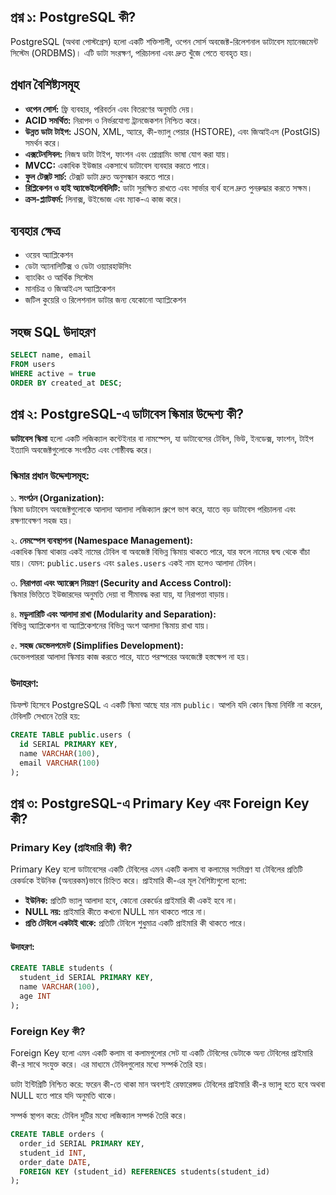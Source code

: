 
## প্রশ্ন ১: PostgreSQL কী?

PostgreSQL (অথবা পোস্টগ্রেস) হলো একটি শক্তিশালী, ওপেন সোর্স অবজেক্ট-রিলেশনাল ডাটাবেস ম্যানেজমেন্ট সিস্টেম (ORDBMS)। এটি ডাটা সংরক্ষণ, পরিচালনা এবং দ্রুত খুঁজে পেতে ব্যবহৃত হয়।

## প্রধান বৈশিষ্ট্যসমূহ

- **ওপেন সোর্স:** ফ্রি ব্যবহার, পরিবর্তন এবং বিতরণের অনুমতি দেয়।
- **ACID সমর্থিত:** নিরাপদ ও নির্ভরযোগ্য ট্রানজেকশন নিশ্চিত করে।
- **উন্নত ডাটা টাইপ:** JSON, XML, অ্যারে, কী-ভ্যালু পেয়ার (HSTORE), এবং জিআইএস (PostGIS) সমর্থন করে।
- **এক্সটেনসিবল:** নিজস্ব ডাটা টাইপ, ফাংশন এবং প্রোগ্রামিং ভাষা যোগ করা যায়।
- **MVCC:** একাধিক ইউজার একসাথে ডাটাবেস ব্যবহার করতে পারে।
- **ফুল টেক্সট সার্চ:** টেক্সট ডাটা দ্রুত অনুসন্ধান করতে পারে।
- **রিপ্লিকেশন ও হাই অ্যাভেইলেবিলিটি:** ডাটা সুরক্ষিত রাখতে এবং সার্ভার ব্যর্থ হলে দ্রুত পুনরুদ্ধার করতে সক্ষম।
- **ক্রস-প্ল্যাটফর্ম:** লিনাক্স, উইন্ডোজ এবং ম্যাক-এ কাজ করে।

## ব্যবহার ক্ষেত্র

- ওয়েব অ্যাপ্লিকেশন
- ডেটা অ্যানালিটিক্স ও ডেটা ওয়্যারহাউসিং
- ব্যাংকিং ও আর্থিক সিস্টেম
- মানচিত্র ও জিআইএস অ্যাপ্লিকেশন
- জটিল কুয়েরি ও রিলেশনাল ডাটার জন্য যেকোনো অ্যাপ্লিকেশন

## সহজ SQL উদাহরণ

```sql
SELECT name, email 
FROM users 
WHERE active = true 
ORDER BY created_at DESC;
````
## প্রশ্ন ২: PostgreSQL-এ ডাটাবেস স্কিমার উদ্দেশ্য কী?

**ডাটাবেস স্কিমা** হলো একটি লজিক্যাল কন্টেইনার বা নামস্পেস, যা ডাটাবেসের টেবিল, ভিউ, ইনডেক্স, ফাংশন, টাইপ ইত্যাদি অবজেক্টগুলোকে সংগঠিত এবং গোষ্ঠীবদ্ধ করে।

### স্কিমার প্রধান উদ্দেশ্যসমূহ:

১. **সংগঠন (Organization):**  
স্কিমা ডাটাবেস অবজেক্টগুলোকে আলাদা আলাদা লজিক্যাল গ্রুপে ভাগ করে, যাতে বড় ডাটাবেস পরিচালনা এবং রক্ষণাবেক্ষণ সহজ হয়।

২. **নেমস্পেস ব্যবস্থাপনা (Namespace Management):**  
একাধিক স্কিমা থাকায় একই নামের টেবিল বা অবজেক্ট বিভিন্ন স্কিমায় থাকতে পারে, যার ফলে নামের দ্বন্দ্ব থেকে বাঁচা যায়। যেমন: `public.users` এবং `sales.users` একই নাম হলেও আলাদা টেবিল।

৩. **নিরাপত্তা এবং অ্যাক্সেস নিয়ন্ত্রণ (Security and Access Control):**  
স্কিমার ভিত্তিতে ইউজারদের অনুমতি দেয়া বা সীমাবদ্ধ করা যায়, যা নিরাপত্তা বাড়ায়।

৪. **মডুলারিটি এবং আলাদা রাখা (Modularity and Separation):**  
বিভিন্ন অ্যাপ্লিকেশন বা অ্যাপ্লিকেশনের বিভিন্ন অংশ আলাদা স্কিমায় রাখা যায়।

৫. **সহজ ডেভেলপমেন্ট (Simplifies Development):**  
ডেভেলপাররা আলাদা স্কিমায় কাজ করতে পারে, যাতে পরস্পরের অবজেক্টে হস্তক্ষেপ না হয়।

### উদাহরণ:

ডিফল্ট হিসেবে PostgreSQL এ একটি স্কিমা আছে যার নাম `public`। আপনি যদি কোন স্কিমা নির্দিষ্ট না করেন, টেবিলটি সেখানে তৈরি হয়:

```sql
CREATE TABLE public.users (
  id SERIAL PRIMARY KEY,
  name VARCHAR(100),
  email VARCHAR(100)
);
````
## প্রশ্ন ৩: PostgreSQL-এ Primary Key এবং Foreign Key কী?

### Primary Key (প্রাইমারি কী) কী?

Primary Key হলো ডাটাবেসের একটি টেবিলের এমন একটি কলাম বা কলামের সংমিশ্রণ যা টেবিলের প্রতিটি রেকর্ডকে ইউনিক (অন্যরকম)ভাবে চিহ্নিত করে। প্রাইমারি কী-এর মূল বৈশিষ্ট্যগুলো হলো:

- **ইউনিক:** প্রতিটি ভ্যালু আলাদা হবে, কোনো রেকর্ডের প্রাইমারি কী একই হবে না।
- **NULL নয়:** প্রাইমারি কীতে কখনো NULL মান থাকতে পারে না।
- **প্রতি টেবিলে একটাই থাকে:** প্রতিটি টেবিলে শুধুমাত্র একটি প্রাইমারি কী থাকতে পারে।

#### উদাহরণ:

```sql
CREATE TABLE students (
  student_id SERIAL PRIMARY KEY,
  name VARCHAR(100),
  age INT
);
```
### Foreign Key  কী?
Foreign Key হলো এমন একটি কলাম বা কলামগুলোর সেট যা একটি টেবিলের ডেটাকে অন্য টেবিলের প্রাইমারি কী-র সাথে সংযুক্ত করে। এর মাধ্যমে টেবিলগুলোর মধ্যে সম্পর্ক তৈরি হয়।

ডাটা ইন্টিগ্রিটি নিশ্চিত করে: ফরেন কী-তে থাকা মান অবশ্যই রেফারেন্সড টেবিলের প্রাইমারি কী-র ভ্যালু হতে হবে অথবা NULL হতে পারে যদি অনুমতি থাকে।

সম্পর্ক স্থাপন করে: টেবিল দুটির মধ্যে লজিক্যাল সম্পর্ক তৈরি করে।
```sql
CREATE TABLE orders (
  order_id SERIAL PRIMARY KEY,
  student_id INT,
  order_date DATE,
  FOREIGN KEY (student_id) REFERENCES students(student_id)
);
```
